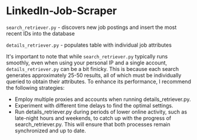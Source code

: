 # LinkedIn-Job-Scraper

```search_retriever.py``` - discovers new job postings and insert the most recent IDs into the database

```details_retriever.py``` - populates table with individual job attributes


It's important to note that while ```search_retriever.py``` typically runs smoothly, even when using your personal IP and a single account, ```details_retriever.py``` can be a bit finicky. This is because each search generates approximately 25-50 results, all of which must be individually queried to obtain their attributes. To enhance its performance, I recommend the following strategies:

- Employ multiple proxies and accounts when running details_retriever.py.
- Experiment with different time delays to find the optimal settings.
- Run details_retriever.py during periods of lower online activity, such as late-night hours and weekends, to catch up with the progress of search_retriever.py. This will ensure that both processes remain synchronized and up to date.
